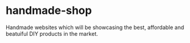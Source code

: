 # handmade-shop
Handmade websites which will be showcasing the best, affordable and beatuiful DIY products in the market.
